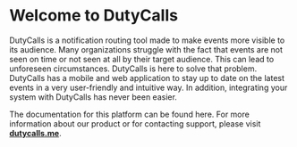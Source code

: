 # Welcome to DutyCalls

DutyCalls is a notification routing tool made to make events more visible to its audience. Many organizations struggle with the fact that events are not seen on time or not seen at all by their target audience. This can lead to unforeseen circumstances. DutyCalls is here to solve that problem. DutyCalls has a mobile and web application to stay up to date on the latest events in a very user-friendly and intuitive way. In addition, integrating your system with DutyCalls has never been easier.

The documentation for this platform can be found here. For more information about our product or for contacting support, please visit **[dutycalls.me](https://dutycalls.me)**.
